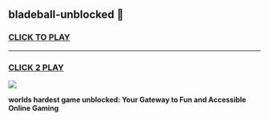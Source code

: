 
## bladeball-unblocked 👋
<h3>
<a href="https://premium.freeplayer.one?title=bladeball-unblocked&ref=14F">CLICK TO PLAY</a></h3>
<hr>

<h3>
<a href="https://premium.freeplayer.one?title=bladeball-unblocked&ref=14F">CLICK 2 PLAY</a>
  
</h3>

<a href="https://premium.freeplayer.one?title=bladeball-unblocked&ref=12F/"><img src="https://clearcache.store/games.png"></a>


**worlds hardest game unblocked: Your Gateway to Fun and Accessible Online Gaming**
